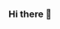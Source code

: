 ### Hi there 👋

<!--
**reginazkrva/reginazkrva** is a ✨ _special_ ✨ repository because its `README.md` (this file) appears on your GitHub profile.

Here are some ideas to get you started:

- 🔭 I’m currently working on business analysis of the SuperStore
- 🌱 I’m currently learning advanced python
- 👯 I’m looking to participate in outsourcing projects.
- 📫 How to reach me:LinkedIn
-->
